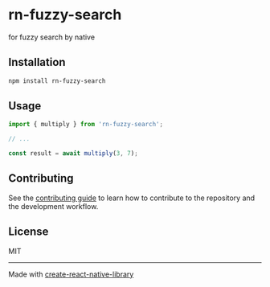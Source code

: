 # rn-fuzzy-search

for fuzzy search by native

## Installation

```sh
npm install rn-fuzzy-search
```

## Usage


```js
import { multiply } from 'rn-fuzzy-search';

// ...

const result = await multiply(3, 7);
```


## Contributing

See the [contributing guide](CONTRIBUTING.md) to learn how to contribute to the repository and the development workflow.

## License

MIT

---

Made with [create-react-native-library](https://github.com/callstack/react-native-builder-bob)

